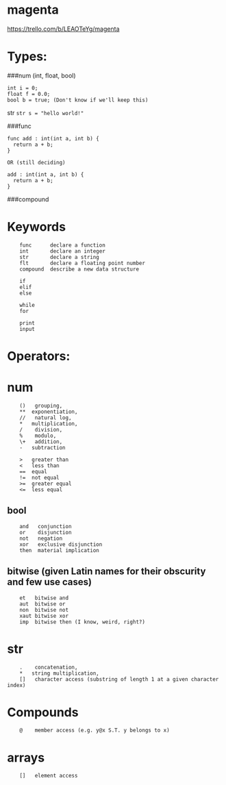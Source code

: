 # magenta
https://trello.com/b/LEAOTeYg/magenta

# Types:

###num (int, float, bool)
  ```
  int i = 0;
  float f = 0.0;
  bool b = true; (Don't know if we'll keep this)
  ```
  
  str
  `str s = "hello world!"`
  
###func
  ```
  func add : int(int a, int b) {
    return a + b;
  }
  
  OR (still deciding)
  
  add : int(int a, int b) {
    return a + b;
  }
```

###compound
  

# Keywords
```
	func      declare a function
    int       declare an integer
    str       declare a string
    flt       declare a floating point number
    compound  describe a new data structure
    
    if
    elif
    else
    
    while
    for
    
    print
    input
```


# Operators:
  
# num
```
    ()   grouping,
    **  exponentiation,
    //   natural log,
    *   multiplication,
    /    division,
    %    modulo,
    \+   addition,
    -   subtraction
    
    >   greater than
    <   less than
    ==  equal
    !=  not equal
    >=  greater equal
    <=  less equal
```
 
## bool
```
    and   conjunction
    or    disjunction
    not   negation
    xor   exclusive disjunction
    then  material implication
```

## bitwise (given Latin names for their obscurity and few use cases)
```
    et   bitwise and
    aut  bitwise or
    non  bitwise not
    xaut bitwise xor
    imp  bitwise then (I know, weird, right?)
```

# str
```
    .    concatenation,
    *   string multiplication,
    []   character access (substring of length 1 at a given character index)
```

# Compounds
```
    @    member access (e.g. y@x S.T. y belongs to x)
```
 
# arrays
```
    []   element access
```
